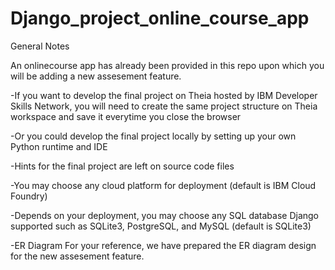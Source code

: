 # Django_project_online_course_app

General Notes

An onlinecourse app has already been 
provided in this repo upon which you 
will be adding a new assesement feature.

-If you want to develop the final project on
Theia hosted by IBM Developer Skills Network,
you will need to create the same project 
structure on Theia workspace and save it 
everytime you close the browser

-Or you could develop the final project locally
by setting up your own Python runtime and IDE

-Hints for the final project are left on source 
code files

-You may choose any cloud platform for deployment
 (default is IBM Cloud Foundry)

-Depends on your deployment, you may choose any
SQL database Django supported such as SQLite3,
PostgreSQL, and MySQL (default is SQLite3)

-ER Diagram For your reference, we have prepared
the ER diagram design for the new assesement
feature.
  

